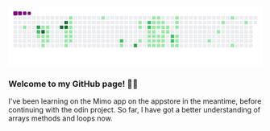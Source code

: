 ![snake gif](https://github.com/mattrich98/mattrich98/blob/output/github-contribution-grid-snake.gif)
### Welcome to my GitHub page! 👋😎
 
I've been learning on the Mimo app on the appstore in the meantime, before continuing with the odin project. So far, I have got a better understanding of arrays methods and loops now. 
